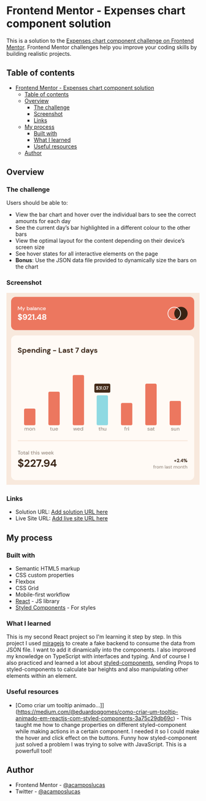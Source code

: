 # Frontend Mentor - Expenses chart component solution

This is a solution to the [Expenses chart component challenge on Frontend Mentor](https://www.frontendmentor.io/challenges/expenses-chart-component-e7yJBUdjwt). Frontend Mentor challenges help you improve your coding skills by building realistic projects.

## Table of contents

- [Frontend Mentor - Expenses chart component solution](#frontend-mentor---expenses-chart-component-solution)
  - [Table of contents](#table-of-contents)
  - [Overview](#overview)
    - [The challenge](#the-challenge)
    - [Screenshot](#screenshot)
    - [Links](#links)
  - [My process](#my-process)
    - [Built with](#built-with)
    - [What I learned](#what-i-learned)
    - [Useful resources](#useful-resources)
  - [Author](#author)

## Overview

### The challenge

Users should be able to:

- View the bar chart and hover over the individual bars to see the correct amounts for each day
- See the current day’s bar highlighted in a different colour to the other bars
- View the optimal layout for the content depending on their device’s screen size
- See hover states for all interactive elements on the page
- **Bonus**: Use the JSON data file provided to dynamically size the bars on the chart

### Screenshot

![](./screenshot.png)

### Links

- Solution URL: [Add solution URL here](https://your-solution-url.com)
- Live Site URL: [Add live site URL here](https://your-live-site-url.com)

## My process

### Built with

- Semantic HTML5 markup
- CSS custom properties
- Flexbox
- CSS Grid
- Mobile-first workflow
- [React](https://reactjs.org/) - JS library
- [Styled Components](https://styled-components.com/) - For styles

### What I learned

This is my second React project so I'm learning it step by step. In this project I used [miragejs](https://miragejs.com/) to create a fake backend to consume the data from JSON file. I want to add it dinamically into the components.
I also improved my knowledge on TypeScript with interfaces and typing.
And of course I also practiced and learned a lot about [styled-components](https://styled-components.com/), sending Props to styled-components to calculate bar heights and also manipulating other elements within an element.

### Useful resources

- [Como criar um tooltip animado...]](https://medium.com/@eduardoqgomes/como-criar-um-tooltip-animado-em-reactjs-com-styled-components-3a75c29db69c) - This taught me how to change properties on different styled-component while making actions in a certain component. I needed it so I could make the hover and click effect on the buttons. Funny how styled-component just solved a problem I was trying to solve with JavaScript. This is a powerfull tool!

## Author

- Frontend Mentor - [@acamposlucas](https://www.frontendmentor.io/profile/acamposlucas)
- Twitter - [@acamposlucas](https://www.twitter.com/acamposlucas)

